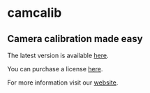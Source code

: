 # camcalib
## Camera calibration made easy

The latest version is available [here](https://github.com/IVISO/camcalib).

You can purchase a license [here](https://www.camcalib.io/plans-pricing).

For more information visit our [website](https://www.camcalib.io/).

